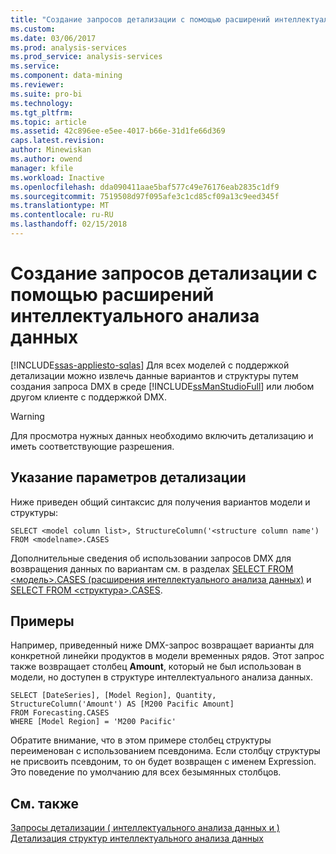 ```yaml
---
title: "Создание запросов детализации с помощью расширений интеллектуального анализа данных | Документы Microsoft"
ms.custom: 
ms.date: 03/06/2017
ms.prod: analysis-services
ms.prod_service: analysis-services
ms.service: 
ms.component: data-mining
ms.reviewer: 
ms.suite: pro-bi
ms.technology: 
ms.tgt_pltfrm: 
ms.topic: article
ms.assetid: 42c896ee-e5ee-4017-b66e-31d1fe66d369
caps.latest.revision: 
author: Minewiskan
ms.author: owend
manager: kfile
ms.workload: Inactive
ms.openlocfilehash: dda090411aae5baf577c49e76176eab2835c1df9
ms.sourcegitcommit: 7519508d97f095afe3c1cd85cf09a13c9eed345f
ms.translationtype: MT
ms.contentlocale: ru-RU
ms.lasthandoff: 02/15/2018
---
```

# <a name="create-drillthrough-queries-using-dmx"></a>Создание запросов детализации с помощью расширений интеллектуального анализа данных
[!INCLUDE[ssas-appliesto-sqlas](../../includes/ssas-appliesto-sqlas.md)]
Для всех моделей с поддержкой детализации можно извлечь данные вариантов и структуры путем создания запроса DMX в среде [!INCLUDE[ssManStudioFull](../../includes/ssmanstudiofull-md.md)] или любом другом клиенте с поддержкой DMX.  
  
> [!WARNING]  
>  Для просмотра нужных данных необходимо включить детализацию и иметь соответствующие разрешения.  
  
## <a name="specifying-drillthrough-options"></a>Указание параметров детализации  
 Ниже приведен общий синтаксис для получения вариантов модели и структуры:  
  
```  
SELECT <model column list>, StructureColumn('<structure column name') FROM <modelname>.CASES  
```  
  
 Дополнительные сведения об использовании запросов DMX для возвращения данных по вариантам см. в разделах [SELECT FROM &#60;модель&#62;.CASES &#40;расширения интеллектуального анализа данных&#41;](../../dmx/select-from-model-cases-dmx.md) и [SELECT FROM &#60;структура&#62;.CASES](../../dmx/select-from-structure-cases.md).  
  
## <a name="examples"></a>Примеры  
 Например, приведенный ниже DMX-запрос возвращает варианты для конкретной линейки продуктов в модели временных рядов. Этот запрос также возвращает столбец **Amount**, который не был использован в модели, но доступен в структуре интеллектуального анализа данных.  
  
```  
SELECT [DateSeries], [Model Region], Quantity, StructureColumn('Amount') AS [M200 Pacific Amount]  
FROM Forecasting.CASES  
WHERE [Model Region] = 'M200 Pacific'  
```  
  
 Обратите внимание, что в этом примере столбец структуры переименован с использованием псевдонима. Если столбцу структуры не присвоить псевдоним, то он будет возвращен с именем Expression. Это поведение по умолчанию для всех безымянных столбцов.  
  
## <a name="see-also"></a>См. также  
 [Запросы детализации &#40; интеллектуального анализа данных и &#41;](../../analysis-services/data-mining/drillthrough-queries-data-mining.md)   
 [Детализация структур интеллектуального анализа данных](../../analysis-services/data-mining/drillthrough-on-mining-structures.md)  
  
  
